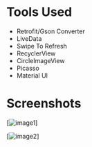 # Tools Used

* Retrofit/Gson Converter
* LiveData
* Swipe To Refresh
* RecyclerView
* CircleImageView
* Picasso
* Material UI

# Screenshots

[![image1](https://i.ibb.co/tZbKny7/Whats-App-Image-2021-03-07-at-5-43-25-AM-1.jpg)]

[![image2](https://i.ibb.co/zQd2cs9/Whats-App-Image-2021-03-07-at-5-43-25-AM.jpg)]
